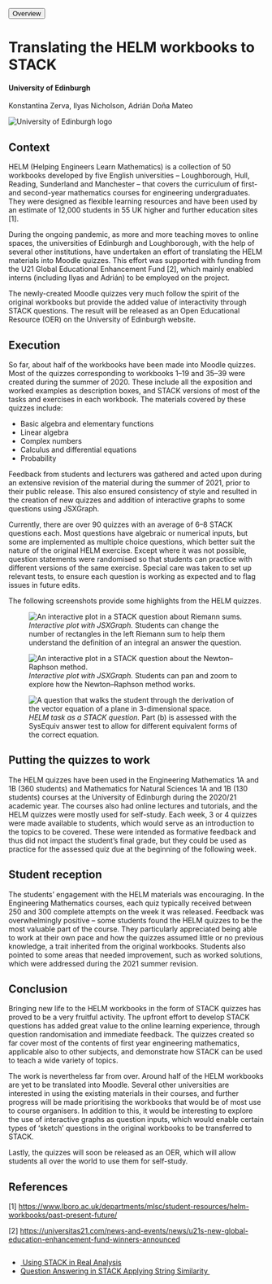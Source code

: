 <a href="../.."><button type="button" class="btn btn-light" role="link"><i class="fa fa-arrow-left"></i> Overview</button></a>

# Translating the HELM workbooks to STACK

#### University of Edinburgh

Konstantina Zerva, Ilyas Nicholson, Adrián Doña Mateo

<img class="figure-img img-fluid img-logo" src="../../2019/Images/Edinburgh_logo_stacked.png" alt="University of Edinburgh logo">

## Context

HELM (Helping Engineers Learn Mathematics) is a collection of 50 workbooks developed by five English universities – Loughborough, Hull, Reading, Sunderland and Manchester – that covers the curriculum of first- and second-year mathematics courses for engineering undergraduates. They were designed as flexible learning resources and have been used by an estimate of 12,000 students in 55 UK higher and further education sites [1].

During the ongoing pandemic, as more and more teaching moves to online spaces, the universities of Edinburgh and Loughborough, with the help of several other institutions, have undertaken an effort of translating the HELM materials into Moodle quizzes. This effort was supported with funding from the U21 Global Educational Enhancement Fund [2], which mainly enabled interns (including Ilyas and Adrián) to be employed on the project.

The newly-created Moodle quizzes very much follow the spirit of the original workbooks but provide the added value of interactivity through STACK questions. The result will be released as an Open Educational Resource (OER) on the University of Edinburgh website.

## Execution

So far, about half of the workbooks have been made into Moodle quizzes. Most of the quizzes corresponding to workbooks 1–19 and 35–39  were created during the summer of 2020. These include all the exposition and worked examples as description boxes, and STACK versions of most of the tasks and exercises in each workbook. The materials covered by these quizzes include:

* Basic algebra and elementary functions
* Linear algebra
* Complex numbers
* Calculus and differential equations
* Probability

Feedback from students and lecturers was gathered and acted upon during an extensive revision of the material during the summer of 2021, prior to their public release. This also ensured consistency of style and resulted in the creation of new quizzes and addition of interactive graphs to some questions using JSXGraph.

Currently, there are over 90 quizzes with an average of 6–8 STACK questions each. Most questions have algebraic or numerical inputs, but some are implemented as multiple choice questions, which better suit the nature of the original HELM exercise. Except where it was not possible, question statements were randomised so that students can practice with different versions of the same exercise. Special care was taken to set up relevant tests, to ensure each question is working as expected and to flag issues in future edits.

The following screenshots provide some highlights from the HELM quizzes.

<div class="float-none img-middle">
<figure class="figure">
<img class="figure-img img-fluid" src="../Images/HELM_1.png" alt="An interactive plot in a STACK question about Riemann sums.">
<figcaption class="figure-caption">
<i>Interactive plot with JSXGraph.</i> Students can change the number of rectangles in the left Riemann sum to help them understand the definition of an integral an answer the question.
</figcaption>
</figure>
</div>

<div class="float-none img-middle">
<figure class="figure">
<img class="figure-img img-fluid" src="../Images/HELM_2.png" alt="An interactive plot in a STACK question about the Newton–Raphson method.">
<figcaption class="figure-caption">
<i>Interactive plot with JSXGraph.</i> Students can pan and zoom to explore how the Newton–Raphson method works.
</figcaption>
</figure>
</div>

<div class="float-none img-middle">
<figure class="figure">
<img class="figure-img img-fluid" src="../Images/HELM_3.png" alt="A question that walks the student through the derivation of the vector equation of a plane in 3-dimensional space.">
<figcaption class="figure-caption">
<i>HELM task as a STACK question.</i> Part (b) is assessed with the SysEquiv answer test to allow for different equivalent forms of the correct equation.
</figcaption>
</figure>
</div>

## Putting the quizzes to work

The HELM quizzes have been used in the Engineering Mathematics 1A and 1B (360 students) and Mathematics for Natural Sciences 1A and 1B (130 students) courses at the University of Edinburgh during the 2020/21 academic year. The courses also had online lectures and tutorials, and the HELM quizzes were mostly used for self-study. Each week, 3 or 4 quizzes were made available to students, which would serve as an introduction to the topics to be covered. These were intended as formative feedback and thus did not impact the student’s final grade, but they could be used as practice for the assessed quiz due at the beginning of the following week.

## Student reception

The students’ engagement with the HELM materials was encouraging. In the Engineering Mathematics courses, each quiz typically received between 250 and 300 complete attempts on the week it was released. Feedback was overwhelmingly positive – some students found the HELM quizzes to be the most valuable part of the course. They particularly appreciated being able to work at their own pace and how the quizzes assumed little or no previous knowledge, a trait inherited from the original workbooks. Students also pointed to some areas that needed improvement, such as worked solutions, which were addressed during the 2021 summer revision.

## Conclusion

Bringing new life to the HELM workbooks in the form of STACK quizzes has proved to be a very fruitful activity. The upfront effort to develop STACK questions has added great value to the online learning experience, through question randomisation and immediate feedback. The quizzes created so far cover most of the contents of first year engineering mathematics, applicable also to other subjects, and demonstrate how STACK can be used to teach a wide variety of topics.

The work is nevertheless far from over. Around half of the HELM workbooks are yet to be translated into Moodle. Several other universities are interested in using the existing materials in their courses, and further progress will be made prioritising the workbooks that would be of most use to course organisers. In addition to this, it would be interesting to explore the use of interactive graphs as question inputs, which would enable certain types of ‘sketch’ questions in the original workbooks to be transferred to STACK.

Lastly, the quizzes will soon be released as an OER, which will allow students all over the world to use them for self-study.

## References

[1] <https://www.lboro.ac.uk/departments/mlsc/student-resources/helm-workbooks/past-present-future/>

[2] <https://universitas21.com/news-and-events/news/u21s-new-global-education-enhancement-fund-winners-announced>



<nav aria-label="...">
  <ul class="pagination pagination-lg justify-content-center" style="margin-top:2em">
	<li class="page-item"><a href="../Warwick" class="page-link"><i class="fa fa-arrow-left"></i>&nbsp;Using STACK in Real Analysis
</a></li>
    <li class="page-item"><a href="../../2022/StringSimilarity" class="page-link" >Question Answering in STACK Applying String Similarity&nbsp;<i class="fa fa-arrow-right"></i></a></li>
  </ul>
</nav>
